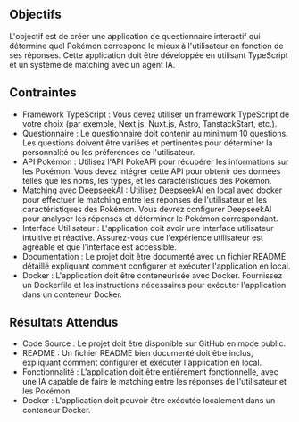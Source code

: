 ## Objectifs
L'objectif est de créer une application de questionnaire interactif qui détermine quel Pokémon correspond le mieux à l'utilisateur en fonction de ses réponses. Cette application doit être développée en utilisant TypeScript et un système de matching avec un agent IA.

## Contraintes
- Framework TypeScript : Vous devez utiliser un framework TypeScript de votre choix (par exemple, Next.js, Nuxt.js, Astro, TanstackStart, etc.).
- Questionnaire : Le questionnaire doit contenir au minimum 10 questions. Les questions doivent être variées et pertinentes pour déterminer la personnalité ou les préférences de l'utilisateur.
- API Pokémon : Utilisez l'API PokeAPI pour récupérer les informations sur les Pokémon. Vous devez intégrer cette API pour obtenir des données telles que les noms, les types, et les caractéristiques des Pokémon.
- Matching avec DeepseekAI : Utilisez DeepseekAI en local avec docker pour effectuer le matching entre les réponses de l'utilisateur et les caractéristiques des Pokémon. Vous devrez configurer DeepseekAI pour analyser les réponses et déterminer le Pokémon correspondant.
- Interface Utilisateur : L'application doit avoir une interface utilisateur intuitive et réactive. Assurez-vous que l'expérience utilisateur est agréable et que l'interface est accessible.
- Documentation : Le projet doit être documenté avec un fichier README détaillé expliquant comment configurer et exécuter l'application en local.
- Docker : L'application doit être conteneurisée avec Docker. Fournissez un Dockerfile et les instructions nécessaires pour exécuter l'application dans un conteneur Docker.

## Résultats Attendus
- Code Source : Le projet doit être disponible sur GitHub en mode public.
- README : Un fichier README bien documenté doit être inclus, expliquant comment configurer et exécuter l'application en local.
- Fonctionnalité : L'application doit être entièrement fonctionnelle, avec une IA capable de faire le matching entre les réponses de l'utilisateur et les Pokémon.
- Docker : L'application doit pouvoir être exécutée localement dans un conteneur Docker.
